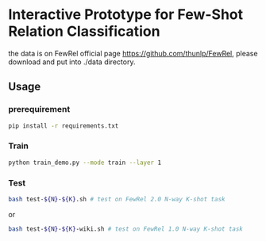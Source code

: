 # Interactive Prototype for Few-Shot Relation Classification

the data is on FewRel official page https://github.com/thunlp/FewRel,
please download and put into ./data directory.

## Usage
### prerequirement
```bash
pip install -r requirements.txt
```
### Train
```bash
python train_demo.py --mode train --layer 1
```
### Test
```bash
bash test-${N}-${K}.sh # test on FewRel 2.0 N-way K-shot task
```
or
```bash
bash test-${N}-${K}-wiki.sh # test on FewRel 1.0 N-way K-shot task
```
